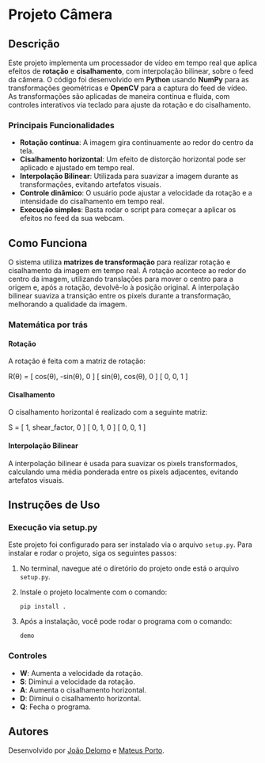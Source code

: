 
# Projeto Câmera

## Descrição

Este projeto implementa um processador de vídeo em tempo real que aplica efeitos de **rotação** e **cisalhamento**, com interpolação bilinear, sobre o feed da câmera. O código foi desenvolvido em **Python** usando **NumPy** para as transformações geométricas e **OpenCV** para a captura do feed de vídeo. As transformações são aplicadas de maneira contínua e fluida, com controles interativos via teclado para ajuste da rotação e do cisalhamento.

### Principais Funcionalidades

- **Rotação contínua**: A imagem gira continuamente ao redor do centro da tela.
- **Cisalhamento horizontal**: Um efeito de distorção horizontal pode ser aplicado e ajustado em tempo real.
- **Interpolação Bilinear**: Utilizada para suavizar a imagem durante as transformações, evitando artefatos visuais.
- **Controle dinâmico**: O usuário pode ajustar a velocidade da rotação e a intensidade do cisalhamento em tempo real.
- **Execução simples**: Basta rodar o script para começar a aplicar os efeitos no feed da sua webcam.

## Como Funciona

O sistema utiliza **matrizes de transformação** para realizar rotação e cisalhamento da imagem em tempo real. A rotação acontece ao redor do centro da imagem, utilizando translações para mover o centro para a origem e, após a rotação, devolvê-lo à posição original. A interpolação bilinear suaviza a transição entre os pixels durante a transformação, melhorando a qualidade da imagem.

### Matemática por trás

#### Rotação

A rotação é feita com a matriz de rotação:

R(θ) =
[ cos(θ), -sin(θ), 0 ]
[ sin(θ), cos(θ), 0 ]
[ 0, 0, 1 ]

#### Cisalhamento

O cisalhamento horizontal é realizado com a seguinte matriz:

S =
[ 1, shear_factor, 0 ]
[ 0, 1, 0 ]
[ 0, 0, 1 ]

#### Interpolação Bilinear

A interpolação bilinear é usada para suavizar os pixels transformados, calculando uma média ponderada entre os pixels adjacentes, evitando artefatos visuais.

## Instruções de Uso
### Execução via setup.py

Este projeto foi configurado para ser instalado via o arquivo `setup.py`. Para instalar e rodar o projeto, siga os seguintes passos:

1. No terminal, navegue até o diretório do projeto onde está o arquivo `setup.py`.
2. Instale o projeto localmente com o comando:

   ```
   pip install .
   ```

3. Após a instalação, você pode rodar o programa com o comando:

   ```
   demo
   ```

### Controles

- **W**: Aumenta a velocidade da rotação.
- **S**: Diminui a velocidade da rotação.
- **A**: Aumenta o cisalhamento horizontal.
- **D**: Diminui o cisalhamento horizontal.
- **Q**: Fecha o programa.

## Autores

Desenvolvido por [João Delomo](https://github.com/JoaoDelomo) e [Mateus Porto](https://github.com/Mateus1711-ctrl).